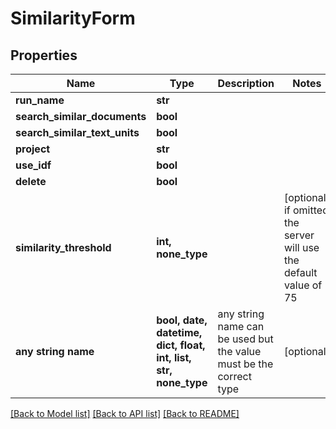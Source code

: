# SimilarityForm


## Properties
Name | Type | Description | Notes
------------ | ------------- | ------------- | -------------
**run_name** | **str** |  | 
**search_similar_documents** | **bool** |  | 
**search_similar_text_units** | **bool** |  | 
**project** | **str** |  | 
**use_idf** | **bool** |  | 
**delete** | **bool** |  | 
**similarity_threshold** | **int, none_type** |  | [optional]  if omitted the server will use the default value of 75
**any string name** | **bool, date, datetime, dict, float, int, list, str, none_type** | any string name can be used but the value must be the correct type | [optional]

[[Back to Model list]](../README.md#documentation-for-models) [[Back to API list]](../README.md#documentation-for-api-endpoints) [[Back to README]](../README.md)


